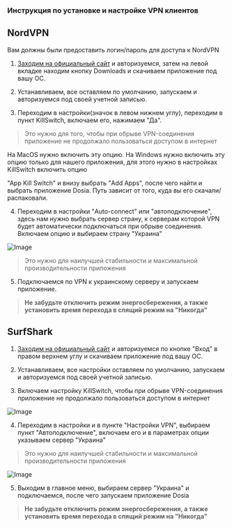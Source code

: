### Инструкция по установке и настройке VPN клиентов

## NordVPN

Вам должны были предоставить логин/пароль для доступа к NordVPN

1. [Заходим на официальный сайт](https://my.nordaccount.com/) и авторизуемся, затем на левой вкладке находим кнопку Downloads и скачиваем приложение под вашу ОС.

2. Устанавливаем, все оставляем по умолчанию, запускаем и авторизуемся под своей учетной записью.

3. Переходим в настройки(значок в левом нижнем углу), переходим в пункт KillSwitch, включаем его, нажимаем "Да".

> Это нужно для того, чтобы при обрыве VPN-соединения приложение не продолжало пользоваться доступом в интернет

На MacOS нужно включить эту опцию. На Windows нужно включить эту опцию только для нашего приложения, для этого нужно в настройках KillSwitch включить опцию 

"App Kill Switch" и внизу выбрать "Add Apps", после чего найти и выбрать приложение Dosia. Путь зависит от того, куда вы его скачали/распаковали.

4. Переходим в настройки "Auto-connect" или "автоподключение", здесь нам нужно выбрать сервер страну, к серверам которой VPN будет автоматически подключаться при обрыве соединения. Включаем опцию и выбираем страну "Украина"

![Image](https://dddosia.github.io/images/autoconnect-nordvpn.png)

> Это нужно для наилучшей стабильности и максимальной производительности приложения

5. Подключаемся по VPN к украинскому серверу и запускаем приложение.

> **Не забудьте отключить режим энергосбережения, а также установить время перехода в спящий режим на "Никогда"**

## SurfShark

1. [Заходим на официальный сайт](https://surfshark.com/ru/) и авторизуемся по кнопке "Вход" в правом верхнем углу и скачиваем приложение под вашу ОС.

2. Устанавливаем, все настройки оставляем по умолчанию, запускаем и авторизуемся под своей учетной записью.

3. Включаем настройку KillSwitch, чтобы при обрыве VPN-соединения приложение не продолжало пользоваться доступом в интернет

![Image](https://dddosia.github.io/images/KillSwitch.png)

4. Переходим в настройки и в пункте "Настройки VPN", выбираем пункт "Автоподключение", включаем его и в параметрах опции указываем сервер "Украина"

> Это нужно для наилучшей стабильности и максимальной производительности приложения

![Image](https://dddosia.github.io/images/autoconnect.png)

5. Выходим в главное меню, выбираем сервер "Украина" и подключаемся, после чего запускаем приложение Dosia

> **Не забудьте отключить режим энергосбережения, а также установить время перехода в спящий режим на "Никогда"**
